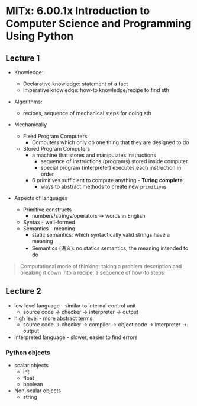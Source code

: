 # MITx: 6.00.1x Introduction to Computer Science and Programming Using Python

## Lecture 1

* Knowledge:
	+ Declarative knowledge: statement of a fact
	+ Imperative knowledge: how-to knowledge/recipe to find sth
* Algorithms:
	+ recipes, sequence of mechanical steps for doing sth
* Mechanically
	+ Fixed Program Computers
		- Computers which only do one thing that they are designed to do
	+ Stored Program Computers
		- a machine that stores and manipulates instructions
			* sequence of instructions (programs) stored inside computer
			* special program (interpreter) executes each instruction in order
		- 6 primitives sufficient to compute anything - **Turing complete**
			* ways to abstract methods to create new `primitives`

* Aspects of languages
	+ Primitive constructs
		- numbers/strings/operators -> words in English
	+ Syntax - well-formed
	+ Semantics - meaning
		- static semantics: which syntactically valid strings have a meaning 
		- Semantics (语义): no statics semantics, the meaning intended to do

> Computational mode of thinking: taking a problem description and breaking it down into a recipe, a sequence of how-to steps

## Lecture 2

* low level language - similar to internal control unit
	- source code -> checker -> interpreter -> output
* high level - more abstract terms
	- source code -> checker -> compiler -> object code -> interpreter -> output
* interpreted language - slower, easier to find errors

### Python objects
* scalar objects
	+ int
	+ float
	+ boolean
* Non-scalar objects
	+ string
